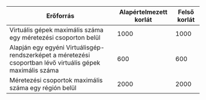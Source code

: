 | Erőforrás | Alapértelmezett korlát | Felső korlát |
| --- | --- | --- |
| Virtuális gépek maximális száma egy méretezési csoporton belül |1000 |1000 |
| Alapján egy egyéni Virtuálisgép-rendszerképet a méretezési csoportban lévő virtuális gépek maximális száma|600 |600 |
| Méretezési csoportok maximális száma egy régión belül |2000 |2000 |


